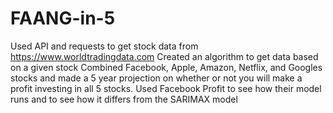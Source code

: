 # FAANG-in-5

Used API and requests to get stock data from https://www.worldtradingdata.com
Created an algorithm to get data based on a given stock
Combined Facebook, Apple, Amazon, Netflix, and Googles stocks and made a 5 year projection on whether or not you will make a profit investing in all 5 stocks. 
Used Facebook Profit to see how their model runs and to see how it differs from the SARIMAX model
